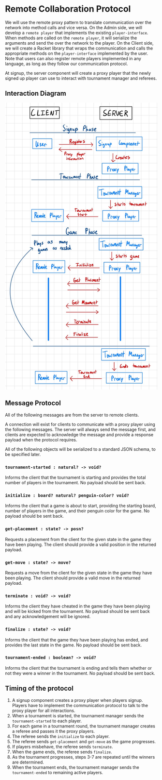 # Remote Collaboration Protocol

We will use the remote proxy pattern to translate communication over the network into method calls
and vice versa. On the Admin side, we will develop a `remote player` that implements the existing
`player-interface`. When methods are called on the `remote player`, it will serialize the
arguments and send the over the network to the player. On the Client side, we will create a Racket
library that wraps the communication and calls the appropriate methods on the `player-interface`
implemented by the user. Note that users can also register remote players implemented in any
language, as long as they follow our communication protocol.

At signup, the server component will create a proxy player that the newly signed up player can use
to interact with tournament manager and referees.

## Interaction Diagram

<img src="./remote-diagram.jpg" width="700"/>

## Message Protocol

All of the following messages are from the server to remote clients.

A connection will exist for clients to communicate with a proxy player using the following messages.
The server will always send the message first, and clients are expected to acknowledge the message
and provide a response payload when the protocol requires.

All of the following objects will be serialized to a standard JSON schema, to be specified later.

### `tournament-started : natural? -> void?`

Informs the client that the tournament is starting and provides the total number of players in the
tournament. No payload should be sent back.

### `initialize : board? natural? penguin-color? void?`

Informs the client that a game is about to start, providing the starting board, number of players in
the game, and their penguin color for the game. No payload should be sent back.

### `get-placement : state? -> posn?`

Requests a placement from the client for the given state in the game they have been playing. The
client should provide a valid position in the returned payload.

### `get-move : state? -> move?`

Requests a move from the client for the given state in the game they have been playing. The client
should provide a valid move in the returned payload.

### `terminate : void? -> void?`

Informs the client they have cheated in the game they have been playing and will be kicked from the
tournament. No payload should be sent back and any acknowledgement will be ignored.

### `finalize : state? -> void?`

Informs the client that the game they have been playing has ended, and provides the last state in
the game. No payload should be sent back.

### `tournament-ended : boolean? -> void?`

Informs the client that the tournament is ending and tells them whether or not they were a winner in
the tournament. No payload should be sent back.

## Timing of the protocol

1. A signup component creates a proxy player when players signup. Players have to implement the communication protocol to talk to the proxy player for all interactions.
2. When a tournament is started, the tournament manager sends the `tournament-started` to each player.
3. For each game in a tournament round, the tournament manager creates a referee and passes it the proxy players.
4. The referee sends the `initialize` to each player.
5. The referee sends `get-placement` and `get-move` as the game progresses.
6. If players misbehave, the referee sends `terminate`.
7. When the game ends, the referee sends `finalize`.
8. As the tournament progresses, steps 3-7 are repeated until the winners are determined.
9. When the tournament ends, the tournament manager sends the `tournament-ended` to remaining active players.
